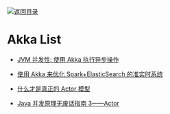 [![返回目录](https://user-images.githubusercontent.com/5803001/38079637-ff0abcf0-3371-11e8-9b76-ad651620afc7.jpg)](https://github.com/wxyyxc1992/Awesome-Lists)

# Akka List

- [JVM 并发性: 使用 Akka 执行异步操作](http://www.ibm.com/developerworks/cn/java/j-jvmc5/index.html)

- [使用 Akka 来优化 Spark+ElasticSearch 的准实时系统](http://www.infoq.com/cn/news/2015/12/akka-to-the-rescue)

- [什么才是真正的 Actor 模型](http://mp.weixin.qq.com/s?__biz=MzIxMjAzMDA1MQ==&mid=2648945467&idx=1&sn=bc28e770ecce7e02511124c2830230d2#rd)

- [Java 并发原理无废话指南 3——Actor](http://www.tuicool.com/articles/vaeqQjB)
